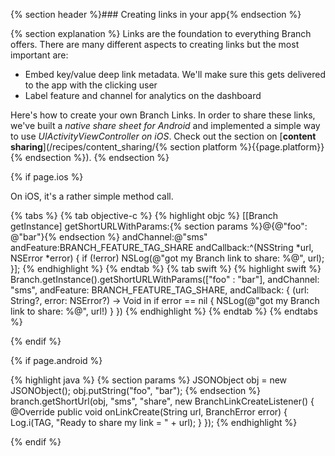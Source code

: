 {% section header %}### Creating links in your app{% endsection %}

{% section explanation %}
Links are the foundation to everything Branch offers. There are many different aspects to creating links but the most important are:

- Embed key/value deep link metadata. We'll make sure this gets delivered to the app with the clicking user
- Label feature and channel for analytics on the dashboard

Here's how to create your own Branch Links. In order to share these links, we've built a _native share sheet for Android_ and implemented a simple way to use _UIActivityViewController on iOS_. Check out the section on [**content sharing**](/recipes/content_sharing/{% section platform %}{{page.platform}}{% endsection %}).
{% endsection %}

<!--- iOS -->
{% if page.ios %}

On iOS, it's a rather simple method call.

{% tabs %}
{% tab objective-c %}
{% highlight objc %}
[[Branch getInstance] getShortURLWithParams:{% section params %}@{@"foo": @"bar"}{% endsection %} andChannel:@"sms" andFeature:BRANCH_FEATURE_TAG_SHARE andCallback:^(NSString *url, NSError *error) {
    if (!error) NSLog(@"got my Branch link to share: %@", url);
}];
{% endhighlight %}
{% endtab %}
{% tab swift %}
{% highlight swift %}
Branch.getInstance().getShortURLWithParams(["foo" : "bar"], andChannel: "sms", andFeature: BRANCH_FEATURE_TAG_SHARE, andCallback: { (url: String?, error: NSError?) -> Void in
    if error == nil {
        NSLog(@"got my Branch link to share: %@", url!)
    }
})
{% endhighlight %}
{% endtab %}
{% endtabs %}

{% endif %}
<!--- /iOS -->


<!--- Android -->
{% if page.android %}

{% highlight java %}
{% section params %}
JSONObject obj = new JSONObject();
obj.putString("foo", "bar");
{% endsection %}
branch.getShortUrl(obj, "sms", "share", new BranchLinkCreateListener() {
	@Override
	public void onLinkCreate(String url, BranchError error) {
		Log.i(TAG, "Ready to share my link = " + url);
	}
});
{% endhighlight %}

{% endif %}
<!--- /Android -->
